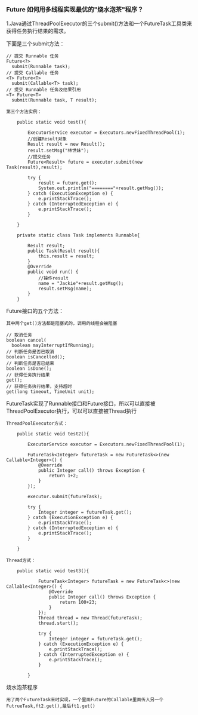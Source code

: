 ### Future 如何用多线程实现最优的"烧水泡茶"程序？

1.Java通过ThreadPoolExecutor的三个submit()方法和一个FutureTask工具类来获得任务执行结果的需求。
    
下面是三个submit方法：

    // 提交 Runnable 任务
    Future<?> 
      submit(Runnable task);
    // 提交 Callable 任务
    <T> Future<T> 
      submit(Callable<T> task);
    // 提交 Runnable 任务及结果引用  
    <T> Future<T> 
      submit(Runnable task, T result);
    
    第三个方法实例：
    
        public static void test(){
    
            ExecutorService executor = Executors.newFixedThreadPool(1);
            //创建Result对象
            Result result = new Result();
            result.setMsg("林世妹");
            //提交任务
            Future<Result> future = executor.submit(new Task(result),result);
    
            try {
                result = future.get();
                System.out.println("========"+result.getMsg());
            } catch (ExecutionException e) {
                e.printStackTrace();
            } catch (InterruptedException e) {
                e.printStackTrace();
            }
    
        }
    
        private static class Task implements Runnable{
    
            Result result;
            public Task(Result result){
                this.result = result;
            }
            @Override
            public void run() {
                //操作result
                name = "Jackie"+result.getMsg();
                result.setMsg(name);
            }
        }
    

Future接口的五个方法： 

    其中两个get()方法都是阻塞式的，调用的线程会被阻塞

    // 取消任务
    boolean cancel(
      boolean mayInterruptIfRunning);
    // 判断任务是否已取消  
    boolean isCancelled();
    // 判断任务是否已结束
    boolean isDone();
    // 获得任务执行结果
    get();
    // 获得任务执行结果，支持超时
    get(long timeout, TimeUnit unit);
   
FutureTask实现了Runnable接口和Future接口，所以可以直接被ThreadPoolExecutor执行，可以可以直接被Thread执行

    ThreadPoolExecutor方式：
    
        public static void test2(){
   
            ExecutorService executor = Executors.newFixedThreadPool(1);
    
            FutureTask<Integer> futureTask = new FutureTask<>(new Callable<Integer>() {
                @Override
                public Integer call() throws Exception {
                    return 1+2;
                }
            });
    
            executor.submit(futureTask);
    
            try {
                Integer integer = futureTask.get();
            } catch (ExecutionException e) {
                e.printStackTrace();
            } catch (InterruptedException e) {
                e.printStackTrace();
            }
    
        }
        
    Thread方式：
        
        public static void test3(){
        
                FutureTask<Integer> futureTask = new FutureTask<>(new Callable<Integer>() {
                    @Override
                    public Integer call() throws Exception {
                        return 100+23;
                    }
                });
                Thread thread = new Thread(futureTask);
                thread.start();
        
                try {
                    Integer integer = futureTask.get();
                } catch (ExecutionException e) {
                    e.printStackTrace();
                } catch (InterruptedException e) {
                    e.printStackTrace();
                }
        
            }
            
烧水泡茶程序

    用了两个FutureTask来时实现，一个里面Future的Callable里面传入另一个FutrueTask,ft2.get(),最后ft1.get()